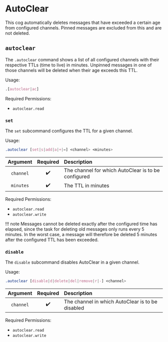 # AutoClear

This cog automatically deletes messages that have exceeded a certain age from configured channels. Pinned messages are excluded from this and are not deleted.


## `autoclear`

The `.autoclear` command shows a list of all configured channels with their respective TTLs (time to live) in minutes. Unpinned messages in one of those channels will be deleted when their age exceeds this TTL.

Usage:

```css
.[autoclear|ac]
```

Required Permissions:

- `autoclear.read`


### `set`

The `set` subcommand configures the TTL for a given channel.

Usage:

```css
.autoclear [set|s|add|a|+|=] <channel> <minutes>
```

|Argument|Required|Description|
|:------:|:------:|:----------|
|`channel`|:heavy_check_mark:|The channel for which AutoClear is to be configured|
|`minutes`|:heavy_check_mark:|The TTL in minutes|

Required Permissions:

- `autoclear.read`
- `autoclear.write`

!!! note
    Messages cannot be deleted exactly after the configured time has elapsed, since the task for deleting old messages only runs every 5 minutes. In the worst case, a message will therefore be deleted 5 minutes after the configured TTL has been exceeded.


### `disable`

The `disable` subcommand disables AutoClear in a given channel.

Usage:

```css
.autoclear [disable|d|delete|del|remove|r|-] <channel>
```

|Argument|Required|Description|
|:------:|:------:|:----------|
|`channel`|:heavy_check_mark:|The channel in which AutoClear is to be disabled|

Required Permissions:

- `autoclear.read`
- `autoclear.write`
